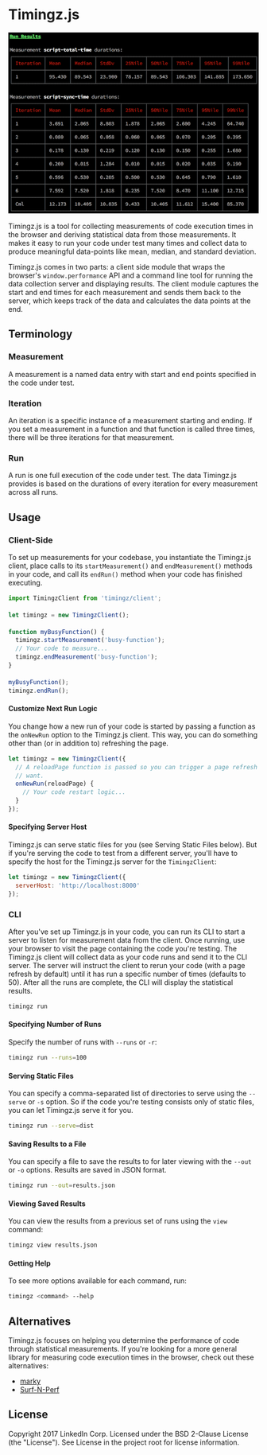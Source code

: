 # Timingz.js

![Screen shot of Timingz.js on the command line](screenshot.png)

Timingz.js is a tool for collecting measurements of code execution times in the
browser and deriving statistical data from those measurements. It makes it easy
to run your code under test many times and collect data to produce meaningful
data-points like mean, median, and standard deviation.

Timingz.js comes in two parts: a client side module that wraps the browser's
`window.performance` API and a command line tool for running the data collection
server and displaying results. The client module captures the start and end
times for each measurement and sends them back to the server, which keeps track
of the data and calculates the data points at the end.

## Terminology

### Measurement

A measurement is a named data entry with start and end points specified in the
code under test.

### Iteration

An iteration is a specific instance of a measurement starting and ending. If you
set a measurement in a function and that function is called three times, there
will be three iterations for that measurement.

### Run

A run is one full execution of the code under test. The data Timingz.js provides
is based on the durations of every iteration for every measurement across all
runs.

## Usage

### Client-Side

To set up measurements for your codebase, you instantiate the Timingz.js client,
place calls to its `startMeasurement()` and `endMeasurement()` methods in your
code, and call its `endRun()` method when your code has finished executing.

```javascript
import TimingzClient from 'timingz/client';

let timingz = new TimingzClient();

function myBusyFunction() {
  timingz.startMeasurement('busy-function');
  // Your code to measure...
  timingz.endMeasurement('busy-function');
}

myBusyFunction();
timingz.endRun();
```

#### Customize Next Run Logic

You change how a new run of your code is started by passing a function as the
`onNewRun` option to the Timingz.js client. This way, you can do something other
than (or in addition to) refreshing the page.

```javascript
let timingz = new TimingzClient({
  // A reloadPage function is passed so you can trigger a page refresh if you
  // want.
  onNewRun(reloadPage) {
    // Your code restart logic...
  }
});
```

#### Specifying Server Host

Timingz.js can serve static files for you (see Serving Static Files below). But
if you're serving the code to test from a different server, you'll have to
specify the host for the Timingz.js server for the `TimingzClient`:

```javascript
let timingz = new TimingzClient({
  serverHost: 'http://localhost:8000'
});
```

### CLI

After you've set up Timingz.js in your code, you can run its CLI to start a
server to listen for measurement data from the client. Once running, use your
browser to visit the page containing the code you're testing. The Timingz.js
client will collect data as your code runs and send it to the CLI server. The
server will instruct the client to rerun your code (with a page refresh by
default) until it has run a specific number of times (defaults to 50). After all
the runs are complete, the CLI will display the statistical results.

```bash
timingz run
```

#### Specifying Number of Runs

Specify the number of runs with `--runs` or `-r`:

```bash
timingz run --runs=100
```

#### Serving Static Files

You can specify a comma-separated list of directories to serve using the
`--serve` or `-s` option. So if the code you're testing consists only of static
files, you can let Timingz.js serve it for you.

```bash
timingz run --serve=dist
```

#### Saving Results to a File

You can specify a file to save the results to for later viewing with the `--out`
or `-o` options. Results are saved in JSON format.

```bash
timingz run --out=results.json
```

#### Viewing Saved Results

You can view the results from a previous set of runs using the `view` command:

```bash
timingz view results.json
```

#### Getting Help

To see more options available for each command, run:

```bash
timingz <command> --help
```

## Alternatives

Timingz.js focuses on helping you determine the performance of code through
statistical measurements. If you're looking for a more general library for
measuring code execution times in the browser, check out these alternatives:

* [marky](https://github.com/nolanlawson/marky)
* [Surf-N-Perf](https://github.com/Comcast/Surf-N-Perf)

## License

Copyright 2017 LinkedIn Corp. Licensed under the BSD 2-Clause License (the
"License"). See License in the project root for license information.
